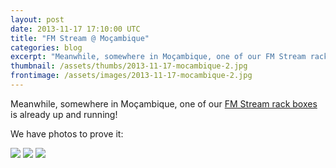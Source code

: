 ```yaml
---
layout: post
date: 2013-11-17 17:10:00 UTC
title: "FM Stream @ Moçambique"
categories: blog
excerpt: "Meanwhile, somewhere in Moçambique, one of our FM Stream rack boxes is now up and running!"
thumbnail: /assets/thumbs/2013-11-17-mocambique-2.jpg
frontimage: /assets/images/2013-11-17-mocambique-2.jpg
---
```


Meanwhile, somewhere in Moçambique, one of our <a href="http://artica.cc/blog/2013/11/07/fm-stream-tech-report.html">FM Stream rack boxes</a> is already up and running!

We have photos to prove it:

<img src="/assets/images/2013-11-17-mocambique-1.jpg"/>

<img src="/assets/images/2013-11-17-mocambique-2.jpg"/>

<img src="/assets/images/2013-11-17-mocambique-3.jpg"/>
